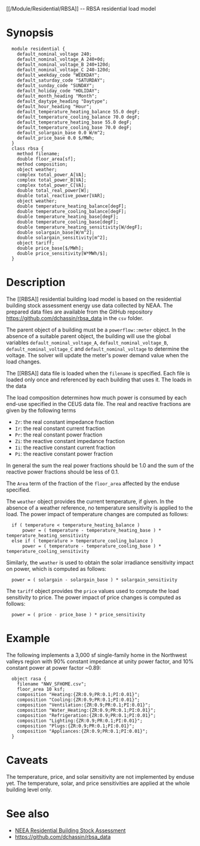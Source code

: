 [[/Module/Residential/RBSA]] -- RBSA residential load model

# Synopsis
~~~
  module residential {
    default_nominal_voltage 240;
    default_nominal_voltage_A 240+0d;
    default_nominal_voltage_B 240+120d;
    default_nominal_voltage_C 240-120d;
    default_weekday_code "WEEKDAY";
    default_saturday_code "SATURDAY";
    default_sunday_code "SUNDAY";
    default_holiday_code "HOLIDAY";
    default_month_heading "Month";
    default_daytype_heading "Daytype";
    default_hour_heading "Hour";
    default_temperature_heating_balance 55.0 degF;
    default_temperature_cooling_balance 70.0 degF;
    default_temperature_heating_base 55.0 degF;
    default_temperature_cooling_base 70.0 degF;
    default_solargain_base 0.0 W/m^2;
    default_price_base 0.0 $/MWh;
  }
  class rbsa {
    method filename;
    double floor_area[sf];
    method composition;
    object weather;
    complex total_power_A[VA];
    complex total_power_B[VA];
    complex total_power_C[VA];
    double total_real_power[W];
    double total_reactive_power[VAR];
    object weather;
    double temperature_heating_balance[degF];
    double temperature_cooling_balance[degF];
    double temperature_heating_base[degF];
    double temperature_cooling_base[degF];
    double temperature_heating_sensitivity[W/degF];
    double solargain_base[W/m^2];
    double solargain_sensitivity[m^2];
    object tariff;
    double price_base[$/MWh];
    double price_sensitivity[W*MWh/$]; 
  }
~~~

# Description

The [[RBSA]] residential building load model is based on the residential building stock assessment energy use data collected by NEAA. The prepared data files are available from the GitHub repository https://github.com/dchassin/rbsa_data in the `csv` folder.

The parent object of a building must be a `powerflow::meter` object.  In the absence of a suitable parent object, the building will use the global variables `default_nominal_voltage_A`, `default_nominal_voltage_B`, `default_nominal_voltage_C` and `default_nominal_voltage` to determine the voltage.  The solver will update the meter's power demand value when the load changes.

The [[RBSA]] data file is loaded when the `filename` is specified.  Each file is loaded only once and referenced by each building that uses it.  The loads in the data 

The load composition determines how much power is consumed by each end-use specified in the CEUS data file. The real and reactive fractions are given by the following terms
* `Zr`: the real constant impedance fraction
* `Ir`: the real constant current fraction
* `Pr`: the real constant power fraction
* `Zi`: the reactive constant impedance fraction
* `Ii`: the reactive constant current fraction
* `Pi`: the reactive constant power fraction

In general the sum the real power fractions should be 1.0 and the sum of the reactive power fractions should be less of 0.1.

The `Area` term of the fraction of the `floor_area` affected by the enduse specified.

The `weather` object provides the current temperature, if given.  In the absence of a weather reference, no temperature sensitivity is applied to the load. The power impact of temperature changes are computed as follows:
~~~
  if ( temperature < temperature_heating_balance )
      power = ( temperature - temperature_heating_base ) * temperature_heating_sensitivity
  else if ( temperature > temperature_cooling_balance )
      power = ( temperature - temperature_cooling_base ) * temperature_cooling_sensitivity
~~~
Similarly, the `weather` is used to obtain the solar irradiance sensitivity impact on power, which is computed as follows:
~~~
  power = ( solargain - solargain_base ) * solargain_sensitivity
~~~
The `tariff` object provides the `price` values used to compute the load sensitivity to price. The power impact of price changes is computed as follows:
~~~
  power = ( price - price_base ) * price_sensitivity
~~~

# Example

The following implements a 3,000 sf single-family home in the Northwest valleys region with 90% constant impedance at unity power factor, and 10% constant power at power factor ~0.89:
~~~
  object rasa {
    filename "NWV_SFHOME.csv";
    floor_area 10 ksf;
    composition "Heating:{ZR:0.9;PR:0.1;PI:0.01}";
    composition "Cooling:{ZR:0.9;PR:0.1;PI:0.01}";
    composition "Ventilation:{ZR:0.9;PR:0.1;PI:0.01}";
    composition "Water_Heating:{ZR:0.9;PR:0.1;PI:0.01}";
    composition "Refrigeration:{ZR:0.9;PR:0.1;PI:0.01}";
    composition "Lighting:{ZR:0.9;PR:0.1;PI:0.01}";
    composition "Plugs:{ZR:0.9;PR:0.1;PI:0.01}";
    composition "Appliances:{ZR:0.9;PR:0.1;PI:0.01}";
  }
~~~

# Caveats

The temperature, price, and solar sensitivity are not implemented by enduse yet.  The temperature, solar, and price sensitivities are applied at the whole building level only.

# See also

* [NEEA Residential Building Stock Assessment](https://neea.org/data/residential-building-stock-assessment)
* https://github.com/dchassin/rbsa_data
